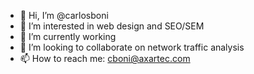- 👋 Hi, I’m @carlosboni
- 👀 I’m interested in web design and SEO/SEM
- 🌱 I’m currently working
- 💞️ I’m looking to collaborate on network traffic analysis
- 📫 How to reach me: cboni@axartec.com

<!---
carlosboni/carlosboni is a ✨ special ✨ repository because its `README.md` (this file) appears on your GitHub profile.
You can click the Preview link to take a look at your changes.
--->
